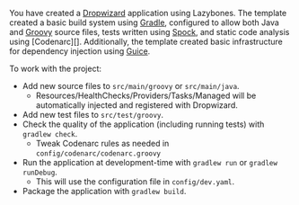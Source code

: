 You have created a [Dropwizard][] application using Lazybones. The template created a basic build system using [Gradle][], configured to
allow both Java and [Groovy][] source files, tests written using [Spock][], and static code analysis using [Codenarc][]. Additionally, the
template created basic infrastructure for dependency injection using [Guice][].

To work with the project:

*   Add new source files to `src/main/groovy` or `src/main/java`.
    *   Resources/HealthChecks/Providers/Tasks/Managed will be automatically injected and registered with Dropwizard.
*   Add new test files to `src/test/groovy`.
*   Check the quality of the application (including running tests) with `gradlew check`.
    *   Tweak Codenarc rules as needed in `config/codenarc/codenarc.groovy`
*   Run the application at development-time with `gradlew run` or `gradlew runDebug`.
    *   This will use the configuration file in `config/dev.yaml`.
*   Package the application with `gradlew build`.

[Dropwizard]: http://www.dropwizard.io/
[Gradle]: http://www.gradle.org/
[Groovy]: http://groovy.codehaus.org/
[Spock]: https://code.google.com/p/spock/
[Guice]: https://code.google.com/p/google-guice/
